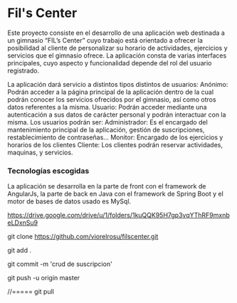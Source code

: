 # Fil's Center 

Este proyecto consiste en el desarrollo de una aplicación web destinada a un gimnasio “FIL’s Center” cuyo trabajo está orientado a ofrecer la posibilidad al cliente de personalizar su horario de actividades, ejercicios y servicios que el gimnasio ofrece. La aplicación consta de varias interfaces principales, cuyo aspecto y funcionalidad depende del rol del usuario registrado.

La aplicación dará servicio a distintos tipos distintos de usuarios:
Anónimo: Podrán acceder a la página principal de la aplicación dentro de la cual podrán conocer los servicios ofrecidos por el gimnasio, así como otros datos referentes a la misma.
Usuario: Podrán acceder mediante una autenticación a sus datos de carácter personal y podrán interactuar con la misma. Los usuarios podrán ser:
  Administrador: Es el encargado del mantenimiento principal de la aplicación, gestión de suscripciones, restablecimiento de contraseñas… 
  Monitor: Encargado de los ejercicios y horarios de los clientes 
  Cliente: Los clientes podrán reservar actividades, maquinas, y servicios.


### Tecnologías escogidas
La aplicación se desarrolla en la parte de front con el framework de AngularJs, la parte de back en Java con el framework de Spring Boot y el motor de bases de datos usado es MySql.


https://drive.google.com/drive/u/1/folders/1kuQQK95H7gp3vqYThRF9mxnbeLDxnSu9

git clone https://github.com/viorelrosu/filscenter.git

git add .

git commit -m 'crud de suscripcion'

git push -u origin master

//=====
git pull
